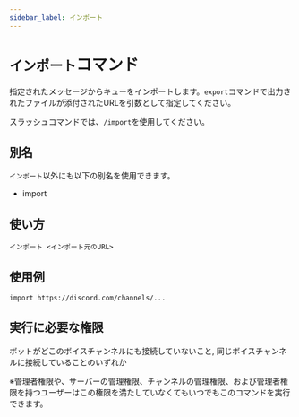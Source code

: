 ```yaml
---
sidebar_label: インポート
---
```

# `インポート`コマンド
指定されたメッセージからキューをインポートします。`export`コマンドで出力されたファイルが添付されたURLを引数として指定してください。

スラッシュコマンドでは、`/import`を使用してください。

## 別名
`インポート`以外にも以下の別名を使用できます。

- import

## 使い方
```
インポート <インポート元のURL>
```

## 使用例
```
import https://discord.com/channels/...
```


## 実行に必要な権限
ボットがどこのボイスチャンネルにも接続していないこと, 同じボイスチャンネルに接続していることのいずれか

※管理者権限や、サーバーの管理権限、チャンネルの管理権限、および管理者権限を持つユーザーはこの権限を満たしていなくてもいつでもこのコマンドを実行できます。

